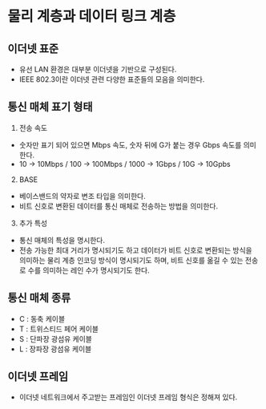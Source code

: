 # 물리 계층과 데이터 링크 계층

## 이더넷 표준

- 유선 LAN 환경은 대부분 이더넷을 기반으로 구성된다.
- IEEE 802.3이란 이더넷 관련 다양한 표준들의 모음을 의미한다.

## 통신 매체 표기 형태

1. 전송 속도

- 숫자만 표기 되어 있으면 Mbps 속도, 숫자 뒤에 G가 붙는 경우 Gbps 속도를 의미한다.
- 10 -> 10Mbps / 100 -> 100Mbps / 1000 -> 1Gbps / 10G -> 10Gpbs

2. BASE

- 베이스밴드의 약자로 변조 타입을 의미한다.
- 비트 신호로 변환된 데이터를 통신 매체로 전송하는 방법을 의미한다.

3. 추가 특성

- 통신 매체의 특성을 명시한다.
- 전송 가능한 최대 거리가 명시되기도 하고 데이터가 비트 신호로 변환되는 방식을 의미하는 물리 계층 인코딩 방식이 명시되기도 하며, 비트 신호를 옮길 수 있는 전송로 수를 의미하는 레인 수가 명시되기도 한다.

## 통신 매체 종류

- C : 동축 케이블
- T : 트위스티드 페어 케이블
- S : 단파장 광섬유 케이블
- L : 장파장 광섬유 케이블

## 이더넷 프레임

- 이더넷 네트워크에서 주고받는 프레임인 이더넷 프레임 형식은 정해져 있다.
